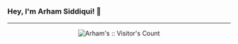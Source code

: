 ### Hey, I'm Arham Siddiqui! 👋
<!--
- 🖋️ I’m currently working on an exciting project releasing later this year
- ⚔️ I’m currently improving my skills
- 📫 How to reach me: arham.siddiqui61@gmail.com
- ⚡ Fun fact: Every 60 seconds, a minute passes
-->
---
<!--
<img align="left" src="https://github-readme-stats.vercel.app/api?username=arham-siddiqui&&layout=compact&count_private=true&show_icons=true&hide_border=true&include_all_commits=true&bg_color=0D1117&title_color=bd001f&text_color=FFFFFF&icon_color=FFFFFF"/>

<p align="right"><img src="https://github-readme-stats.vercel.app/api/top-langs/?username=arham-siddiqui&langs_count=100&theme=tokyonight&layout=compact" alt="Arham's :: Top Langs (PUBLIC)" /></p>
!-->
<p align="center"><img src="https://profile-counter.glitch.me/{arham-siddiqui}/count.svg" alt="Arham's :: Visitor's Count" /></p>
